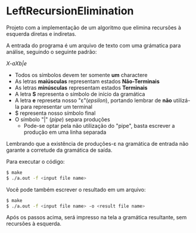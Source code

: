 # LeftRecursionElimination

Projeto com a implementação de um algoritmo que elimina recursões à esquerda diretas e indiretas.

A entrada do programa é um arquivo de texto com uma grámatica para análise, seguindo o seguinte padrão:

*X-aXb|e*


  * Todos os símbolos devem ter somente **um** charactere
  * As letras **maiúsculas** representam estados **Não-Terminais**
  * As letras **minúsculas** representam estados **Terminais**
  * A letra **S** representa o símbolo de início da gramática
  * A letra **e** represeta nosso "ε"(*epsilon*), portando lembrar de **não** utilizá-la para representar um terminal
  * $ representa nosso símbolo final
  * O símbolo "|" (*pipe*) separa produções
      * Pode-se optar pela não utilização do "pipe", basta escrever a produção em uma linha separada
      

Lembrando que a existência de produções-ε na gramática de entrada não garante a corretude da gramática de saída.
      

Para executar o código:
```sh
$ make
$ ./a.out -f <input file name>
```
Você pode também escrever o resultado em um arquivo:
```sh
$ make
$ ./a.out -f <input file name> -o <result file name>
```

Após os passos acima, será impresso na tela a gramática resultante, sem recursões à esquerda.
